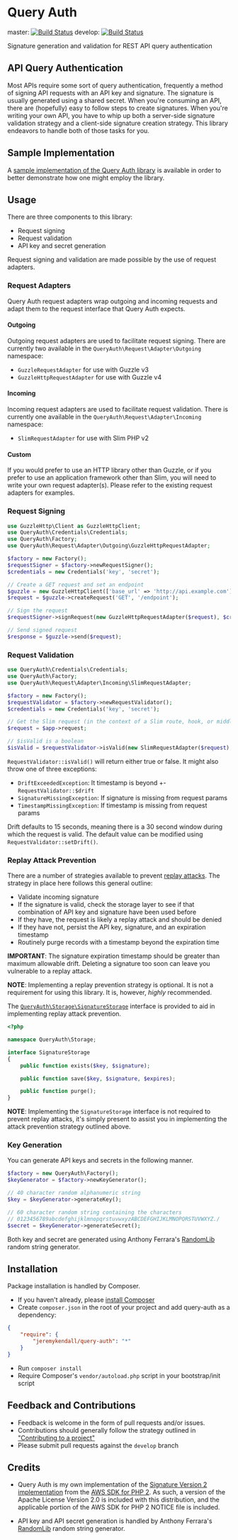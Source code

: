 # Query Auth

master: [![Build Status](https://travis-ci.org/jeremykendall/query-auth.png?branch=master)](https://travis-ci.org/jeremykendall/query-auth) develop: [![Build Status](https://travis-ci.org/jeremykendall/query-auth.png?branch=develop)](https://travis-ci.org/jeremykendall/query-auth)

Signature generation and validation for REST API query authentication

## API Query Authentication

Most APIs require some sort of query authentication, frequently a method of signing API
requests with an API key and signature. The signature is usually generated
using a shared secret.  When you're consuming an API, there are (hopefully) easy
to follow steps to create signatures. When you're writing your own API, you
have to whip up both a server-side signature validation strategy and a client-side
signature creation strategy. This library endeavors to handle both of those
tasks for you.

## Sample Implementation

A [sample implementation of the Query Auth library](https://github.com/jeremykendall/query-auth-impl) 
is available in order to better demonstrate how one might employ the library.

## Usage

There are three components to this library: 

* Request signing
* Request validation
* API key and secret generation

Request signing and validation are made possible by the use of request adapters.

### Request Adapters

Query Auth request adapters wrap outgoing and incoming requests and adapt them to the 
request interface that Query Auth expects.

#### Outgoing

Outgoing request adapters are used to facilitate request signing. There are
currently two available in the `QueryAuth\Request\Adapter\Outgoing` namespace:

* `GuzzleRequestAdapter` for use with Guzzle v3
* `GuzzleHttpRequestAdapter` for use with Guzzle v4

#### Incoming

Incoming request adapters are used to facilitate request validation. There is
currently one available in the `QueryAuth\Request\Adapter\Incoming` namespace:

* `SlimRequestAdapter` for use with Slim PHP v2

#### Custom

If you would prefer to use an HTTP library other than Guzzle, or if you prefer
to use an application framework other than Slim, you will need to write your own
request adapter(s). Please refer to the existing request adapters for examples.

### Request Signing

``` php
use GuzzleHttp\Client as GuzzleHttpClient;
use QueryAuth\Credentials\Credentials;
use QueryAuth\Factory;
use QueryAuth\Request\Adapter\Outgoing\GuzzleHttpRequestAdapter;

$factory = new Factory();
$requestSigner = $factory->newRequestSigner();
$credentials = new Credentials('key', 'secret');

// Create a GET request and set an endpoint
$guzzle = new GuzzleHttpClient(['base_url' => 'http://api.example.com']);
$request = $guzzle->createRequest('GET', '/endpoint');

// Sign the request
$requestSigner->signRequest(new GuzzleHttpRequestAdapter($request), $credentials);

// Send signed request
$response = $guzzle->send($request);
```

### Request Validation

``` php
use QueryAuth\Credentials\Credentials;
use QueryAuth\Factory;
use QueryAuth\Request\Adapter\Incoming\SlimRequestAdapter;

$factory = new Factory();
$requestValidator = $factory->newRequestValidator();
$credentials = new Credentials('key', 'secret');

// Get the Slim request (in the context of a Slim route, hook, or middleware)
$request = $app->request;

// $isValid is a boolean
$isValid = $requestValidator->isValid(new SlimRequestAdapter($request), $credentials);
```

`RequestValidator::isValid()` will return either true or false.  It might also
throw one of three exceptions:
* `DriftExceededException`: It timestamp is beyond +- `RequestValidator::$drift`
* `SignatureMissingException`: If signature is missing from request params
* `TimestampMissingException`: If timestamp is missing from request params

Drift defaults to 15 seconds, meaning there is a 30 second window during which the
request is valid. The default value can be modified using `RequestValidator::setDrift()`.

### Replay Attack Prevention

There are a number of strategies available to prevent [replay attacks](http://en.wikipedia.org/wiki/Replay_attack).
The strategy in place here follows this general outline:
* Validate incoming signature
* If the signature is valid, check the storage layer to see if that combination of
API key and signature have been used before
* If they have, the request is likely a replay attack and should be denied
* If they have not, persist the API key, signature, and an expiration timestamp
* Routinely purge records with a timestamp beyond the expiration time

**IMPORTANT**: The signature expiration timestamp should be greater than
maximum allowable drift.  Deleting a signature too soon can leave you vulnerable
to a replay attack.

**NOTE**: Implementing a replay prevention strategy is optional. It is not a requirement
for using this library.  It is, however, *highly* recommended.

The [`QueryAuth\Storage\SignatureStorage`](https://github.com/jeremykendall/query-auth/blob/master/src/QueryAuth/Storage/SignatureStorage.php)
interface is provided to aid in implementing replay attack prevention.

``` php
<?php

namespace QueryAuth\Storage;

interface SignatureStorage
{
    public function exists($key, $signature);

    public function save($key, $signature, $expires);

    public function purge();
}
```

**NOTE**: Implementing the `SignatureStorage` interface is not required to prevent
replay attacks, it's simply present to assist you in implementing the attack
prevention strategy outlined above.

### Key Generation

You can generate API keys and secrets in the following manner.

``` php
$factory = new QueryAuth\Factory();
$keyGenerator = $factory->newKeyGenerator();

// 40 character random alphanumeric string
$key = $keyGenerator->generateKey();

// 60 character random string containing the characters
// 0123456789abcdefghijklmnopqrstuvwxyzABCDEFGHIJKLMNOPQRSTUVWXYZ./
$secret = $keyGenerator->generateSecret();
```

Both key and secret are generated using Anthony Ferrara's [RandomLib](https://github.com/ircmaxell/RandomLib)
random string generator.

## Installation

Package installation is handled by Composer.

* If you haven't already, please [install Composer](http://getcomposer.org/doc/00-intro.md#installation-nix)
* Create `composer.json` in the root of your project and add query-auth as a dependency:

``` json
{
    "require": {
        "jeremykendall/query-auth": "*"
    }
}
```

* Run `composer install`
* Require Composer's `vendor/autoload.php` script in your bootstrap/init script

## Feedback and Contributions

* Feedback is welcome in the form of pull requests and/or issues.
* Contributions should generally follow the strategy outlined in ["Contributing
  to a project"](https://help.github.com/articles/fork-a-repo#contributing-to-a-project)
* Please submit pull requests against the `develop` branch

## Credits

* Query Auth is my own implementation of the [Signature Version 2
  implementation](https://github.com/aws/aws-sdk-php/blob/master/src/Aws/Common/Signature/SignatureV2.php)
  from the [AWS SDK for PHP 2](https://github.com/aws/aws-sdk-php/blob/master/src/Aws/Common/Signature/SignatureV2.php).
  As such, a version of the Apache License Version 2.0 is included with this
  distribution, and the applicable portion of the AWS SDK for PHP 2 NOTICE file
  is included.

* API key and API secret generation is handled by Anthony Ferrara's
[RandomLib](https://github.com/ircmaxell/RandomLib) random string generator.
